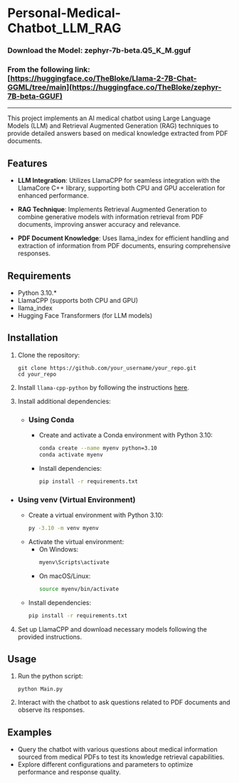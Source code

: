 # Personal-Medical-Chatbot_LLM_RAG

### Download the Model: zephyr-7b-beta.Q5_K_M.gguf
### From the following link: [https://huggingface.co/TheBloke/Llama-2-7B-Chat-GGML/tree/main](https://huggingface.co/TheBloke/zephyr-7B-beta-GGUF)

---

This project implements an AI medical chatbot using Large Language Models (LLM) and Retrieval Augmented Generation (RAG) techniques to provide detailed answers based on medical knowledge extracted from PDF documents.

## Features

- **LLM Integration**: Utilizes LlamaCPP for seamless integration with the LlamaCore C++ library, supporting both CPU and GPU acceleration for enhanced performance.
  
- **RAG Technique**: Implements Retrieval Augmented Generation to combine generative models with information retrieval from PDF documents, improving answer accuracy and relevance.
  
- **PDF Document Knowledge**: Uses llama_index for efficient handling and extraction of information from PDF documents, ensuring comprehensive responses.

## Requirements

- Python 3.10.*
- LlamaCPP (supports both CPU and GPU)
- llama_index
- Hugging Face Transformers (for LLM models)

## Installation

1. Clone the repository:
   ```
   git clone https://github.com/your_username/your_repo.git
   cd your_repo
   ```

2. Install `llama-cpp-python` by following the instructions [here](https://github.com/abetlen/llama-cpp-python).

3. Install additional dependencies:
   - ### Using Conda
  
     - Create and activate a Conda environment with Python 3.10:
         ```bash
         conda create --name myenv python=3.10
         conda activate myenv
         ```
     - Install dependencies:
         ```bash
         pip install -r requirements.txt
         ```
  
  - ### Using venv (Virtual Environment)
  
      - Create a virtual environment with Python 3.10:
         ```bash
         py -3.10 -m venv myenv
         ```
      - Activate the virtual environment:
         - On Windows:
           ```bash
           myenv\Scripts\activate
           ```
         - On macOS/Linux:
           ```bash
           source myenv/bin/activate
           ```
      - Install dependencies:
         ```bash
         pip install -r requirements.txt
         ```

4. Set up LlamaCPP and download necessary models following the provided instructions.

## Usage

1. Run the python script:
   ```
   python Main.py
   ```

2. Interact with the chatbot to ask questions related to PDF documents and observe its responses.

## Examples

- Query the chatbot with various questions about medical information sourced from medical PDFs to test its knowledge retrieval capabilities.
- Explore different configurations and parameters to optimize performance and response quality.
